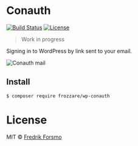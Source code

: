 # Conauth

[![Build Status](https://travis-ci.org/frozzare/wp-conauth.svg?branch=master)](https://travis-ci.org/frozzare/wp-conauth)
[![License](https://img.shields.io/packagist/l/frozzare/wp-conauth.svg)](https://packagist.org/packages/frozzare/wp-conauth)

> Work in progress

Signing in to WordPress by link sent to your email.

![Conauth mail](https://cloud.githubusercontent.com/assets/14610/10332348/fb4863a0-6cdc-11e5-983c-85455194886d.png)

## Install

```
$ composer require frozzare/wp-conauth
```

# License

MIT © [Fredrik Forsmo](https://github.com/frozzare)
